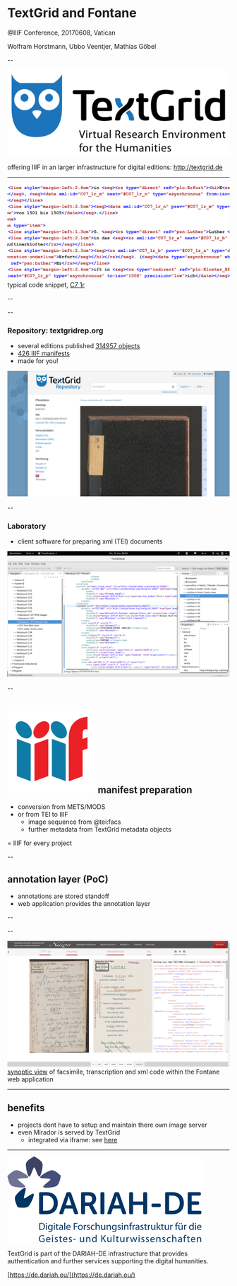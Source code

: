 # TextGrid and Fontane

@IIIF Conference, 20170608, Vatican

Wolfram Horstmann, Ubbo Veentjer, Mathias Göbel

--

![code](img/textgrid-logo-en.jpg)

offering IIIF in an larger infrastructure for digital editions: http://textgrid.de


---

![TEI](img/code2.png)
typical code snippet, [C7 1r](https://fontane-nb.dariah.eu/edition.html?id=%2Fxml%2Fdata%2F16b00.xml&page=1r)

--

<!-- .slide: data-background-video="img/demo2_edit1.mp4" data-background-size="contain" -->

--

### Repository: textgridrep.org
- several editions published [314957 objects](https://textgridrep.org/search?query=*)
- [426 IIIF manifests](https://textgridlab.org/1.0/iiif/manifests/)
- made for you!

![rep](img/rep.png)

--

### Laboratory
- client software for preparing xml (TEI) documents

![lab](img/lab.png)

--

## ![IIIF](img/iiif.png) <!-- .element: style="height: 80px;margin-bottom: -16px;" --> manifest preparation
- conversion from METS/MODS
- or from TEI to IIIF
  - image sequence from @tei:facs
  - further metadata from TextGrid metadata objects

= IIIF for every project

--

## annotation layer (PoC)
- annotations are stored standoff
- web application provides the annotation layer

--

<!-- .slide: data-background-video="img/demo_edit1.mp4" data-background-size="contain" -->

--

![synoptic view](img/synoptic-view.png)
[synoptic view](https://fontane-nb.dariah.eu/edition.html?id=/xml/data/16b00.xml&page=1r) of facsimile, transcription and xml code within the Fontane web application

---

## benefits
- projects dont have to setup and maintain there own image server
- even Mirador is served by TextGrid
  - integrated via iframe: see [here](https://fontane-nb.dariah.eu/mirador.html?n=C7)

---

![DARIAH-DE](img/dariah-logo.png)

TextGrid is part of the DARIAH-DE infrastructure that provides authentication
and further services supporting the digital humanities.

[https://de.dariah.eu/](https://de.dariah.eu/)


